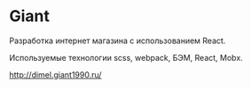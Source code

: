 # Giant

Разработка интернет магазина с использованием React.

Используемые технологии scss, webpack, БЭМ, React, Mobx.

http://dimel.giant1990.ru/
